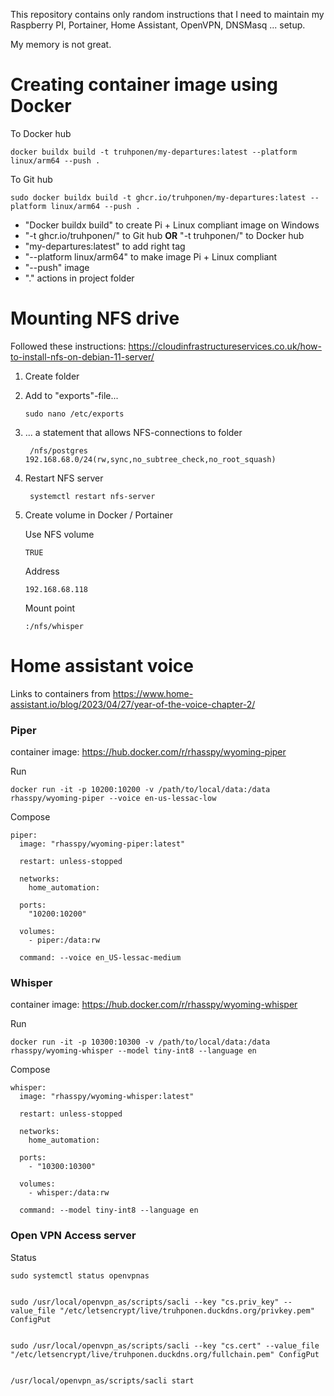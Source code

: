 This repository contains only random instructions that I need to maintain my Raspberry PI, Portainer, Home Assistant, OpenVPN, DNSMasq ... setup.

My memory is not great.


# Creating container image using Docker

To Docker hub

    docker buildx build -t truhponen/my-departures:latest --platform linux/arm64 --push .
        
To Git hub

    sudo docker buildx build -t ghcr.io/truhponen/my-departures:latest --platform linux/arm64 --push .


* "Docker buildx build" to create Pi + Linux compliant image on Windows
* "-t ghcr.io/truhponen/" to Git hub **OR** "-t truhponen/" to Docker hub
* "my-departures:latest" to add right tag
* "--platform linux/arm64" to make image Pi + Linux compliant
* "--push" image
* "." actions in project folder


# Mounting NFS drive

Followed these instructions: https://cloudinfrastructureservices.co.uk/how-to-install-nfs-on-debian-11-server/

1. Create folder

2. Add to "exports"-file...

       sudo nano /etc/exports

3. ... a statement that allows NFS-connections to folder

        /nfs/postgres 192.168.68.0/24(rw,sync,no_subtree_check,no_root_squash)

4. Restart NFS server

        systemctl restart nfs-server
        
5. Create volume in Docker / Portainer

   Use NFS volume

       TRUE

   Address

       192.168.68.118

   Mount point

       :/nfs/whisper

# Home assistant voice

Links to containers from https://www.home-assistant.io/blog/2023/04/27/year-of-the-voice-chapter-2/

### Piper

container image: https://hub.docker.com/r/rhasspy/wyoming-piper

Run

    docker run -it -p 10200:10200 -v /path/to/local/data:/data rhasspy/wyoming-piper --voice en-us-lessac-low

Compose 

    piper:
      image: "rhasspy/wyoming-piper:latest"
          
      restart: unless-stopped
          
      networks:
        home_automation:
        
      ports:
        "10200:10200"
            
      volumes:
        - piper:/data:rw
            
      command: --voice en_US-lessac-medium

### Whisper

container image: https://hub.docker.com/r/rhasspy/wyoming-whisper

Run

    docker run -it -p 10300:10300 -v /path/to/local/data:/data rhasspy/wyoming-whisper --model tiny-int8 --language en

Compose 

    whisper:
      image: "rhasspy/wyoming-whisper:latest"
          
      restart: unless-stopped
          
      networks:
        home_automation:
        
      ports:
        - "10300:10300"
            
      volumes:
        - whisper:/data:rw
            
      command: --model tiny-int8 --language en

### Open VPN Access server

Status

    sudo systemctl status openvpnas


    sudo /usr/local/openvpn_as/scripts/sacli --key "cs.priv_key" --value_file "/etc/letsencrypt/live/truhponen.duckdns.org/privkey.pem" ConfigPut


    sudo /usr/local/openvpn_as/scripts/sacli --key "cs.cert" --value_file "/etc/letsencrypt/live/truhponen.duckdns.org/fullchain.pem" ConfigPut


    /usr/local/openvpn_as/scripts/sacli start

